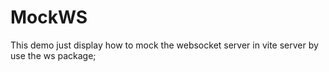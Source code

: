 # MockWS

This demo just display how to mock the websocket server in vite server by use the ws package;

